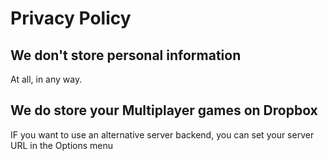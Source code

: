 # Privacy Policy

## We don't store personal information

At all, in any way.

## We do store your Multiplayer games on Dropbox

IF you want to use an alternative server backend, you can set your server URL in the Options menu
